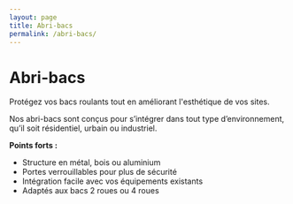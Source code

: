 ```yaml
---
layout: page
title: Abri-bacs
permalink: /abri-bacs/
---
```


# Abri-bacs

Protégez vos bacs roulants tout en améliorant l'esthétique de vos sites.

Nos abri-bacs sont conçus pour s’intégrer dans tout type d’environnement, qu’il soit résidentiel, urbain ou industriel.

**Points forts :**
- Structure en métal, bois ou aluminium
- Portes verrouillables pour plus de sécurité
- Intégration facile avec vos équipements existants
- Adaptés aux bacs 2 roues ou 4 roues